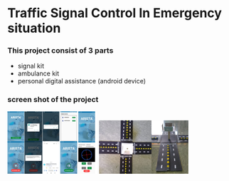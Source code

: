 # Traffic Signal Control In Emergency situation

<h3> This project consist of 3 parts</h3>

<ul>
  <li>signal kit</li>
  <li>ambulance kit</li>
  <li> personal digital assistance (android device)</li>
</ul>

<h3> screen shot of the project </h3>

<img src="screenshot/Frame 2.png" width="40%">


<img src="screenshot/Frame 3.png" width="40%">
